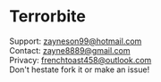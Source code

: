 # Terrorbite<br>
Support: zayneson99@hotmail.com<br>
Contact: zayne8889@gmail.com<br>
Privacy: frenchtoast458@outlook.com<br>
Don't hestate fork it or make an issue!
